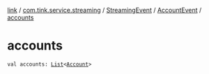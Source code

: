 [link](../../../index.md) / [com.tink.service.streaming](../../index.md) / [StreamingEvent](../index.md) / [AccountEvent](index.md) / [accounts](./accounts.md)

# accounts

`val accounts: `[`List`](https://kotlinlang.org/api/latest/jvm/stdlib/kotlin.collections/-list/index.html)`<`[`Account`](../../../com.tink.model.account/-account/index.md)`>`